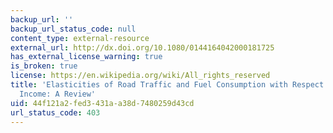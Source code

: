 ```yaml
---
backup_url: ''
backup_url_status_code: null
content_type: external-resource
external_url: http://dx.doi.org/10.1080/0144164042000181725
has_external_license_warning: true
is_broken: true
license: https://en.wikipedia.org/wiki/All_rights_reserved
title: 'Elasticities of Road Traffic and Fuel Consumption with Respect to Price and
  Income: A Review'
uid: 44f121a2-fed3-431a-a38d-7480259d43cd
url_status_code: 403
---
```

